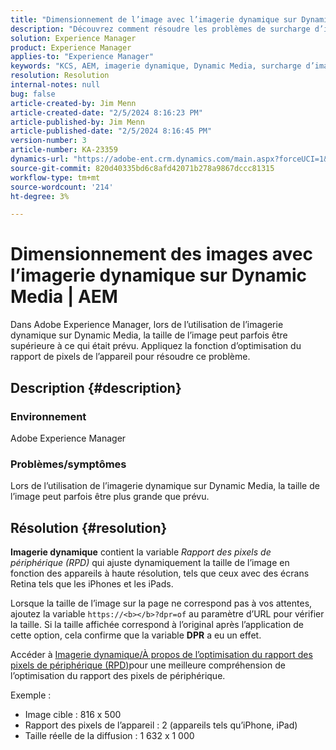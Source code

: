 ```yaml
---
title: "Dimensionnement de l’image avec l’imagerie dynamique sur Dynamic Media | AEM"
description: "Découvrez comment résoudre les problèmes de surcharge d’image lorsque la fonction d’imagerie dynamique est utilisée dans Dynamic Media. Appliquez la fonction d’optimisation du rapport de pixels de l’appareil."
solution: Experience Manager
product: Experience Manager
applies-to: "Experience Manager"
keywords: "KCS, AEM, imagerie dynamique, Dynamic Media, surcharge d’image"
resolution: Resolution
internal-notes: null
bug: false
article-created-by: Jim Menn
article-created-date: "2/5/2024 8:16:23 PM"
article-published-by: Jim Menn
article-published-date: "2/5/2024 8:16:45 PM"
version-number: 3
article-number: KA-23359
dynamics-url: "https://adobe-ent.crm.dynamics.com/main.aspx?forceUCI=1&pagetype=entityrecord&etn=knowledgearticle&id=c685a56c-63c4-ee11-9079-6045bd006268"
source-git-commit: 820d40335bd6c8afd42071b278a9867dccc81315
workflow-type: tm+mt
source-wordcount: '214'
ht-degree: 3%

---
```


# Dimensionnement des images avec l’imagerie dynamique sur Dynamic Media | AEM


Dans Adobe Experience Manager, lors de l’utilisation de l’imagerie dynamique sur Dynamic Media, la taille de l’image peut parfois être supérieure à ce qui était prévu. Appliquez la fonction d’optimisation du rapport de pixels de l’appareil pour résoudre ce problème.

## Description {#description}


### <b>Environnement</b>

Adobe Experience Manager

### <b>Problèmes/symptômes</b>

Lors de l’utilisation de l’imagerie dynamique sur Dynamic Media, la taille de l’image peut parfois être plus grande que prévu.


## Résolution {#resolution}


<b>Imagerie dynamique</b> contient la variable *Rapport des pixels de périphérique (RPD)* qui ajuste dynamiquement la taille de l’image en fonction des appareils à haute résolution, tels que ceux avec des écrans Retina tels que les iPhones et les iPads.

Lorsque la taille de l’image sur la page ne correspond pas à vos attentes, ajoutez la variable `https://<b></b>?dpr=of` au paramètre d’URL pour vérifier la taille. Si la taille affichée correspond à l’original après l’application de cette option, cela confirme que la variable <b>DPR</b> a eu un effet.

Accéder à [Imagerie dynamique/À propos de l’optimisation du rapport des pixels de périphérique (RPD)](https://experienceleague.adobe.com/docs/experience-manager-65/assets/dynamic/imaging-faq.html#dpr)pour une meilleure compréhension de l’optimisation du rapport des pixels de périphérique.

Exemple :

- Image cible : 816 x 500
- Rapport des pixels de l’appareil : 2 (appareils tels qu’iPhone, iPad)
- Taille réelle de la diffusion : 1 632 x 1 000

